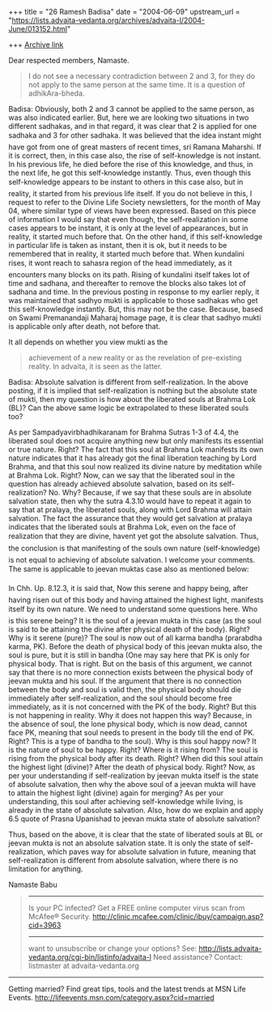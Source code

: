 +++
title = "26 Ramesh Badisa"
date = "2004-06-09"
upstream_url = "https://lists.advaita-vedanta.org/archives/advaita-l/2004-June/013152.html"

+++
[Archive link](https://lists.advaita-vedanta.org/archives/advaita-l/2004-June/013152.html)

Dear respected members,
Namaste.

>I do not see a necessary contradiction between 2 and 3, for they do not 
>apply to the same person at the same time. It is a question of 
>adhikAra-bheda.

Badisa: Obviously, both 2 and 3 cannot be applied to the same person, as was 
also indicated earlier. But, here we are looking two situations in two 
different sadhakas, and in that regard, it was clear that 2 is applied for 
one sadhaka and 3 for other sadhaka. It was believed that the idea instant 
might have got from one of great masters of recent times, sri Ramana 
Maharshi.  If it is correct, then, in this case also, the rise of 
self-knowledge is not instant. In his previous life, he died before the rise 
of this knowledge, and thus, in the next life, he got this self-knowledge 
instantly.  Thus, even though this self-knowledge appears to be instant to 
others in this case also, but in reality, it started from his previous life 
itself. If you do not believe in this, I request to refer to the Divine Life 
Society newsletters, for the month of May 04, where similar type of views 
have been expressed.  Based on this piece of information I would say that 
even though, the self-realization in some cases appears to be instant, it is 
only at the level of appearances, but in reality, it started much before 
that. On the other hand, if this self-knowledge in particular life is taken 
as instant, then it is ok, but it needs to be remembered that in reality, it 
started much before that. When kundalini rises, it wont reach to sahasra 
region of the head immediately, as it encounters many blocks on its path. 
Rising of kundalini itself takes lot of time and sadhana, and thereafter to 
remove the blocks also takes lot of sadhana and time. In the previous 
posting in response to my earlier reply, it was maintained that sadhyo mukti 
is applicable to those sadhakas who get this self-knowledge instantly. But, 
this may not be the case. Because, based on Swami Premanandaji Maharaj 
homage page, it is clear that sadhyo mukti is applicable only after death, 
not before that.

It all depends on whether you view mukti as the
>achievement of a new reality or as the revelation of pre-existing reality. 
>In advaita, it is seen as the latter.

Badisa: Absolute salvation is different from self-realization. In the above 
posting, if it is implied that self-realization is nothing but the absolute 
state of mukti, then my question is how about the liberated souls at Brahma 
Lok (BL)? Can the above same logic be extrapolated to these liberated souls 
too?

As per Sampadyavirbhadhikaranam for Brahma Sutras 1-3 of 4.4, the liberated 
soul does not acquire anything new but only manifests its essential or true 
nature. Right? The fact that this soul at Brahma Lok manifests its own 
nature indicates that it has already got the final liberation teaching by 
Lord Brahma, and that this soul now realized its divine nature by meditation 
while at Brahma Lok. Right? Now, can we say that the liberated soul in the 
question has already achieved absolute salvation, based on its 
self-realization?  No. Why? Because, if we say that these souls are in 
absolute salvation state, then why the sutra 4.3.10 would have to repeat it 
again to say that at pralaya, the liberated souls, along with Lord Brahma 
will attain salvation. The fact the assurance that they would get salvation 
at pralaya indicates that the liberated souls at Brahma Lok, even on the 
face of realization that they are divine, havent yet got the absolute 
salvation. Thus, the conclusion is that manifesting of the souls own nature 
(self-knowledge) is not equal to achieving of absolute salvation. I welcome 
your comments. The same is applicable to jeevan muktas case also as 
mentioned below:

In Chh. Up. 8.12.3, it is said that, Now this serene and happy being, after 
having risen out of this body and having attained the highest light, 
manifests itself by its own nature. We need to understand some questions 
here. Who is this serene being? It is the soul of a jeevan mukta in this 
case (as the soul is said to be attaining the divine after physical death of 
the body). Right? Why is it serene (pure)? The soul is now out of all karma 
bandha (prarabdha karma, PK). Before the death of physical body of this 
jeevan mukta also, the soul is pure, but it is still in bandha (One may say 
here that PK is only for physical body. That is right. But on the basis of 
this argument, we cannot say that there is no more connection exists between 
the physical body of jeevan mukta and his soul. If the argument that there 
is no connection between the body and soul is valid then, the physical body 
should die immediately after self-realization, and the soul should become 
free immediately, as it is not concerned with the PK of the body. Right? But 
this is not happening in reality. Why it does not happen this way? Because, 
in the absence of soul, the lone physical body, which is now dead, cannot 
face PK, meaning that soul needs to present in the body till the end of PK. 
Right? This is a type of bandha to the soul). Why is this soul happy now? It 
is the nature of soul to be happy.  Right? Where is it rising from? The soul 
is rising from the physical body after its death. Right? When did this soul 
attain the highest light (divine)? After the death of physical body. Right? 
Now, as per your understanding if self-realization by jeevan mukta itself is 
the state of absolute salvation, then why the above soul of a jeevan mukta 
will have to attain the highest light (divine) again for merging?  As per 
your understanding, this soul after achieving self-knowledge while living, 
is already in the state of absolute salvation. Also, how do we explain and 
apply 6.5 quote of Prasna Upanishad to jeevan mukta state of absolute 
salvation?

Thus, based on the above, it is clear that the state of liberated souls at 
BL or jeevan mukta is not an absolute salvation state. It is only the state 
of self-realization, which paves way for absolute salvation in future, 
meaning that self-realization is different from absolute salvation, where 
there is no limitation for anything.

Namaste
Babu
>
>_________________________________________________________________
>Is your PC infected? Get a FREE online computer virus scan from McAfee® 
>Security. http://clinic.mcafee.com/clinic/ibuy/campaign.asp?cid=3963
>
>_______________________________________________
>want to unsubscribe or change your options? See:
>http://lists.advaita-vedanta.org/cgi-bin/listinfo/advaita-l
>Need assistance? Contact:
>listmaster at advaita-vedanta.org

_________________________________________________________________
Getting married? Find great tips, tools and the latest trends at MSN Life 
Events. http://lifeevents.msn.com/category.aspx?cid=married


